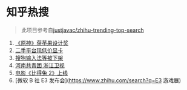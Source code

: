 # 知乎热搜

> 此项目参考自[justjavac/zhihu-trending-top-search](https://github.com/justjavac/zhihu-trending-top-search/blob/main/utils.ts)

<!-- BEGIN -->
  <!-- 最后更新时间:Tue Jun 15 2021 06:12:31 GMT+0000 (Coordinated Universal Time) -->
  1. [《原神》获苹果设计奖](https://www.zhihu.com/search?q=原神)
1. [二手平台现低价显卡](https://www.zhihu.com/search?q=显卡)
1. [搜狗输入法等被下架](https://www.zhihu.com/search?q=输入法下架)
1. [河南共青团 浙江卫视](https://www.zhihu.com/search?q=浙江卫视抄袭)
1. [电影《比得兔 2》上线](https://www.zhihu.com/search?q=比得兔2)
1. [微软 B 社 E3 发布会](https://www.zhihu.com/search?q=E3 游戏展)
  <!-- END -->